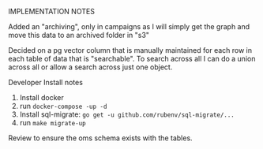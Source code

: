 IMPLEMENTATION NOTES

Added an "archiving", only in campaigns as I will simply get the graph and move this data to an archived folder in "s3"

Decided on a pg vector column that is manually maintained for each row in each table of data that is "searchable". To search across all I can do a union across all or allow a search across just one object.

Developer Install notes

1) Install docker
2) run `docker-compose -up -d`
3) Install sql-migrate: `go get -u github.com/rubenv/sql-migrate/...`
4) run `make migrate-up`

Review to ensure the oms schema exists with the tables.
